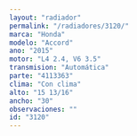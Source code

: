 ```yaml
---
layout: "radiador"
permalink: "/radiadores/3120/"
marca: "Honda"
modelo: "Accord"
ano: "2015"
motor: "L4 2.4, V6 3.5"
transmision: "Automática"
parte: "4113363"
clima: "Con clima"
alto: "15 13/16"
ancho: "30"
observaciones: ""
id: "3120"
---
```


